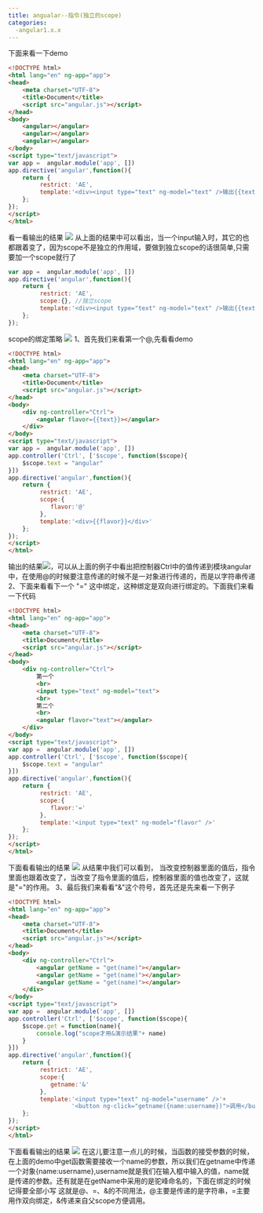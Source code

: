 ```yaml
---
title: angualar--指令(独立的scope)
categories:
  -angular1.x.x
---
```

下面来看一下demo
```html
<!DOCTYPE html>
<html lang="en" ng-app="app">
<head>
	<meta charset="UTF-8">
	<title>Document</title>
	<script src="angular.js"></script>
</head>
<body>
	<angular></angular>
	<angular></angular>
	<angular></angular>
</body>
<script type="text/javascript">
var app =  angular.module('app', [])
app.directive('angular',function(){
	return {
		 restrict: 'AE', 
		 template:'<div><input type="text" ng-model="text" />输出{{text}}</div>'
	};
});
</script>
</html>
```
看一看输出的结果
![](/img/angular/03/01.gif)
从上面的结果中可以看出，当一个input输入时，其它的也都跟着变了，因为scope不是独立的作用域，要做到独立scope的话很简单,只需要加一个scope就行了
```javascript
var app =  angular.module('app', [])
app.directive('angular',function(){
	return {
		 restrict: 'AE', 
		 scope:{}, //独立scope
		 template:'<div><input type="text" ng-model="text" />输出{{text}}</div>'
	};
});
```
scope的绑定策略
![](/img/angular/03/02.png)
1、首先我们来看第一个@,先看看demo
```html
<!DOCTYPE html>
<html lang="en" ng-app="app">
<head>
	<meta charset="UTF-8">
	<title>Document</title>
	<script src="angular.js"></script>
</head>
<body>
	<div ng-controller="Ctrl">
		<angular flavor={{text}}></angular>
	</div>
</body>
<script type="text/javascript">
var app =  angular.module('app', [])
app.controller('Ctrl', ['$scope', function($scope){
	$scope.text = "angular"
}])
app.directive('angular',function(){
	return {
		 restrict: 'AE', 
		 scope:{
		 	flavor:'@'
		 },
		 template:'<div>{{flavor}}</div>'
	};
});
</script>
</html>
```
输出的结果![](/img/angular/03/03.png)，可以从上面的例子中看出把控制器Ctrl中的值传递到模块angular中，在使用@的时候要注意传递的时候不是一对象进行传递的，而是以字符串传递
2、下面来看看下一个 "=" 这中绑定，这种绑定是双向进行绑定的。下面我们来看一下代码
```html
<!DOCTYPE html>
<html lang="en" ng-app="app">
<head>
	<meta charset="UTF-8">
	<title>Document</title>
	<script src="angular.js"></script>
</head>
<body>
	<div ng-controller="Ctrl">
		第一个
		<br>
		<input type="text" ng-model="text">
		<br>
		第二个
		<br>
		<angular flavor="text"></angular>
	</div>
</body>
<script type="text/javascript">
var app =  angular.module('app', [])
app.controller('Ctrl', ['$scope', function($scope){
	$scope.text = "angular"
}])
app.directive('angular',function(){
	return {
		 restrict: 'AE', 
		 scope:{
		 	flavor:'='
		 },
		 template:'<input type="text" ng-model="flavor" />'
	};
});
</script>
</html>
```
下面看看输出的结果
![](/img/angular/03/04.gif)
从结果中我们可以看到，
当改变控制器里面的值后，指令里面也跟着改变了，当改变了指令里面的值后，控制器里面的值也改变了，这就是"="的作用。
3、最后我们来看看"&"这个符号，首先还是先来看一下例子
```html
<!DOCTYPE html>
<html lang="en" ng-app="app">
<head>
	<meta charset="UTF-8">
	<title>Document</title>
	<script src="angular.js"></script>
</head>
<body>
	<div ng-controller="Ctrl">
		<angular getName = "get(name)"></angular>
		<angular getName = "get(name)"></angular>
		<angular getName = "get(name)"></angular>
	</div>
</body>
<script type="text/javascript">
var app =  angular.module('app', [])
app.controller('Ctrl', ['$scope', function($scope){
	$scope.get = function(name){
		console.log("scope才用&演示结果"+ name)
	}
}])
app.directive('angular',function(){
	return {
		 restrict: 'AE', 
		 scope:{
		 	getname:'&'
		 },
		 template:'<input type="text" ng-model="username" />'+
		 		  '<button ng-click="getname({name:username})">调用</button>'
	};
});
</script>
</html>
```
下面看看输出的结果
![](/img/angular/03/05.gif)
在这儿要注意一点儿的时候，当函数的接受参数的时候，在上面的demo中get函数需要接收一个name的参数，所以我们在getname中传递一个对象{name:username},username就是我们在输入框中输入的值，name就是传递的参数。还有就是在getName中采用的是驼峰命名的，下面在绑定的时候记得要全部小写
这就是@、=、&的不同用法，@主要是传递的是字符串，=主要用作双向绑定，&传递来自父scope方便调用。